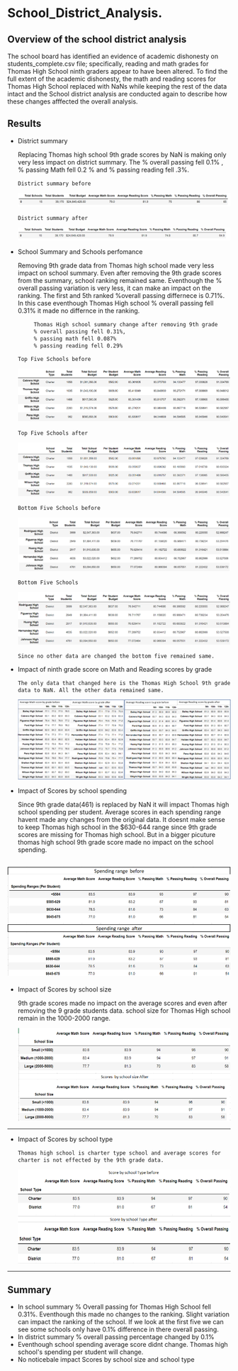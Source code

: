 # School_District_Analysis.

## Overview of the school district analysis

   The school board has identified an evidence of academic dishonesty on students_complete.csv file; specifically, reading and math grades for Thomas High School ninth graders appear to have been altered. To find the full extent of the academic dishonesty, the math and reading scores for Thomas High School replaced with NaNs while keeping the rest of the data intact and the School district analysis are conducted again to describe how these changes afffected the overall analysis. 


## Results
- District summary

   Replacing Thomas high school 9th grade scores by NaN is making only very less impact on district summary. The % overall passing fell 0.1% , % passing Math fell 0.2 % and % passing reading fell .3%. 
   
      District summary before

     ![before](https://github.com/11nithin/School_District_Analysis./blob/main/Resources/District_summary_before.PNG)

      District summary after

     ![after](https://github.com/11nithin/School_District_Analysis./blob/main/Resources/District_summary_after.PNG)

- School Summary and Schools perfomance
  
   Removing 9th grade data from Thomas high school made very less impact on school summary.  Even after removing the 9th grade scores from the summary, school ranking remained  same. Eventhough the % overall passing variation is very less, it can make an impact on the ranking. The first and 5th ranked %overall passing differnece is 0.71%. In this case eventhough Thomas High school % overall passing fell 0.31% it made no differnce in the ranking.

    ````
         Thomas High school summary change after removing 9th grade
         % overall passing fell 0.31%,
         % passing math fell 0.087%
         % passing reading fell 0.29%  
    ````
      Top Five Schools before

     ![Top](https://github.com/11nithin/School_District_Analysis./blob/main/Resources/Top_five_schools%20before.PNG)

      Top Five Schools after

     ![Top](https://github.com/11nithin/School_District_Analysis./blob/main/Resources/Top_five_schools.PNG)

      Bottom Five Schools before
   ![Bottom](https://github.com/11nithin/School_District_Analysis./blob/main/Resources/Bottom_five_schools%20before.PNG)

      Bottom Five Schools
   ![Bottom](https://github.com/11nithin/School_District_Analysis./blob/main/Resources/Bottom_five_schools.PNG)

      Since no other data are changed the bottom five remained same. 


- Impact of ninth grade score on Math and Reading scores by grade

      The only data that changed here is the Thomas High School 9th grade data to NaN. All the other data remained same.

   ![before_after](https://github.com/11nithin/School_District_Analysis./blob/main/Resources/Average%20Math%20and%20Reading%20score%20by%20grade%20before%20and%20after%20.PNG)

- Impact of Scores by school spending

   Since 9th grade data(461) is replaced by NaN it will impact Thomas high school spending per student. Average scores in each spending range havent made any changes from the original data. It doesnt make sense to keep Thomas high school in the $630-644 range since 9th grade scores are missing for Thomas high school. But in a bigger picuture thomas high school 9th grade score made no impact on the school spending.

![spending](https://github.com/11nithin/School_District_Analysis./blob/main/Resources/Spending%20range%20before%20and%20after.PNG)
--------------------------------------------------------------------
- Impact of Scores by school size

    9th grade scores made no impact on the average scores and even after removing the 9 grade students data. school size for Thomas High school remain in the 1000-2000 range. 

   ![size](https://github.com/11nithin/School_District_Analysis./blob/main/Resources/Score%20by%20sxhool%20size.PNG)

--------------------------------------------------------------------
- Impact of Scores by school type

      Thomas high school is charter type school and average scores for charter is not effected by the 9th grade data.

   ![type](https://github.com/11nithin/School_District_Analysis./blob/main/Resources/school%20type.PNG)

--------------------------------------------------------------------
## Summary
- In school summary % Overall passing for Thomas High School fell 0.31%. Eventhough this made no changes to the ranking. Slight variation can impact the ranking of the school. If we look at the first five we can see some schools only have 0.1% difference in there overall passing.
- In district summary % overall passing percentage changed by 0.1% 
- Eventhough school spending average score didnt change. Thomas high school's spending per student will change. 
- No noticebale impact Scores by school size and school type

